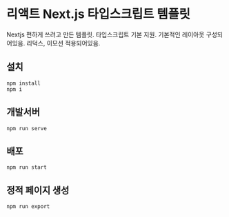 # 리액트 Next.js 타입스크립트 템플릿
Nextjs 편하게 쓰려고 만든 템플릿. 타입스크립트 기본 지원. 기본적인 레이아웃 구성되어있음. 리덕스, 이모션 적용되어있음.

## 설치
```
npm install
npm i
```
## 개발서버
```
npm run serve
```
## 배포
```
npm run start
```
## 정적 페이지 생성
```
npm run export
```
